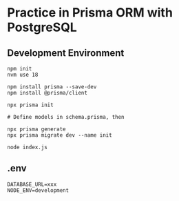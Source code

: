 # Practice in Prisma ORM with PostgreSQL

## Development Environment

```
npm init
nvm use 18

npm install prisma --save-dev
npm install @prisma/client

npx prisma init

# Define models in schema.prisma, then

npx prisma generate
npx prisma migrate dev --name init

node index.js
```

## .env

```
DATABASE_URL=xxx
NODE_ENV=development
```